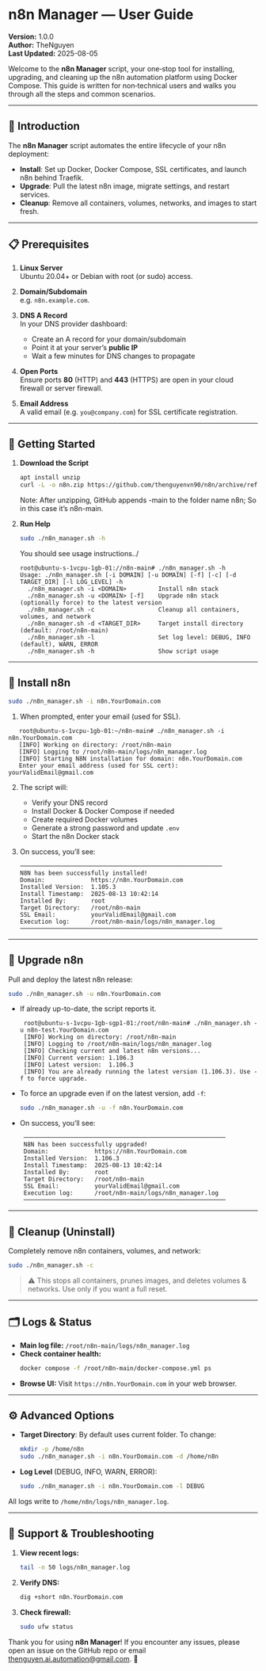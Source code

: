 # n8n Manager — User Guide

**Version:** 1.0.0  
**Author:** TheNguyen  
**Last Updated:** 2025-08-05  

Welcome to the **n8n Manager** script, your one‑stop tool for installing, upgrading, and cleaning up the n8n automation platform using Docker Compose. This guide is written for non‑technical users and walks you through all the steps and common scenarios.

---

## 📖 Introduction

The **n8n Manager** script automates the entire lifecycle of your n8n deployment:

- **Install**: Set up Docker, Docker Compose, SSL certificates, and launch n8n behind Traefik.
- **Upgrade**: Pull the latest n8n image, migrate settings, and restart services.
- **Cleanup**: Remove all containers, volumes, networks, and images to start fresh.

---

## 📋 Prerequisites

1. **Linux Server**  
   Ubuntu 20.04+ or Debian with root (or sudo) access.

2. **Domain/Subdomain**  
   e.g. `n8n.example.com`.

3. **DNS A Record**  
   In your DNS provider dashboard:
   - Create an A record for your domain/subdomain
   - Point it at your server’s **public IP**
   - Wait a few minutes for DNS changes to propagate

4. **Open Ports**  
   Ensure ports **80** (HTTP) and **443** (HTTPS) are open in your cloud firewall or server firewall.

5. **Email Address**  
   A valid email (e.g. `you@company.com`) for SSL certificate registration.

---

## 🚀 Getting Started

1. **Download the Script**  
   ```bash
   apt install unzip
   curl -L -o n8n.zip https://github.com/thenguyenvn90/n8n/archive/refs/heads/main.zip && unzip n8n.zip && cd n8n-main && chmod +x *.sh
   ```
   Note: After unzipping, GitHub appends -main to the folder name n8n; So in this case it’s n8n-main.

2. **Run Help**  
   ```bash
   sudo ./n8n_manager.sh -h
   ```
   You should see usage instructions../
   ```
   root@ubuntu-s-1vcpu-1gb-01://n8n-main# ./n8n_manager.sh -h
   Usage: ./n8n_manager.sh [-i DOMAIN] [-u DOMAIN] [-f] [-c] [-d TARGET_DIR] [-l LOG_LEVEL] -h
     ./n8n_manager.sh -i <DOMAIN>         Install n8n stack
     ./n8n_manager.sh -u <DOMAIN> [-f]    Upgrade n8n stack (optionally force) to the latest version
     ./n8n_manager.sh -c                  Cleanup all containers, volumes, and network
     ./n8n_manager.sh -d <TARGET_DIR>     Target install directory (default: /root/n8n-main)
     ./n8n_manager.sh -l                  Set log level: DEBUG, INFO (default), WARN, ERROR
     ./n8n_manager.sh -h                  Show script usage
   ```
---

## 🔧 Install n8n

```bash
sudo ./n8n_manager.sh -i n8n.YourDomain.com
```

1. When prompted, enter your email (used for SSL).
```
   root@ubuntu-s-1vcpu-1gb-01:~/n8n-main# ./n8n_manager.sh -i n8n.YourDomain.com
   [INFO] Working on directory: /root/n8n-main
   [INFO] Logging to /root/n8n-main/logs/n8n_manager.log
   [INFO] Starting N8N installation for domain: n8n.YourDomain.com
   Enter your email address (used for SSL cert): yourValidEmail@gmail.com
```
2. The script will:
   - Verify your DNS record
   - Install Docker & Docker Compose if needed
   - Create required Docker volumes
   - Generate a strong password and update `.env`
   - Start the n8n Docker stack

3. On success, you’ll see:
   ```
   ─────────────────────────────────────────────────────────
   N8N has been successfully installed!
   Domain:             https://n8n.YourDomain.com
   Installed Version:  1.105.3
   Install Timestamp:  2025-08-13 10:42:14
   Installed By:       root
   Target Directory:   /root/n8n-main
   SSL Email:          yourValidEmail@gmail.com
   Execution log:      /root/n8n-main/logs/n8n_manager.log
   ─────────────────────────────────────────────────────────
   ```

---

## 🔄 Upgrade n8n

Pull and deploy the latest n8n release:

```bash
sudo ./n8n_manager.sh -u n8n.YourDomain.com
```

- If already up-to-date, the script reports it.
  ```
   root@ubuntu-s-1vcpu-1gb-sgp1-01:/root/n8n-main# ./n8n_manager.sh -u n8n-test.YourDomain.com
   [INFO] Working on directory: /root/n8n-main
   [INFO] Logging to /root/n8n-main/logs/n8n_manager.log
   [INFO] Checking current and latest n8n versions...
   [INFO] Current version: 1.106.3
   [INFO] Latest version:  1.106.3
   [INFO] You are already running the latest version (1.106.3). Use -f to force upgrade.
  ```
- To force an upgrade even if on the latest version, add `-f`:

  ```bash
  sudo ./n8n_manager.sh -u -f n8n.YourDomain.com
  ```
- On success, you’ll see:
  ```
   ─────────────────────────────────────────────────────────
   N8N has been successfully upgraded!
   Domain:             https://n8n.YourDomain.com
   Installed Version:  1.106.3
   Install Timestamp:  2025-08-13 10:42:14
   Installed By:       root
   Target Directory:   /root/n8n-main
   SSL Email:          yourValidEmail@gmail.com
   Execution log:      /root/n8n-main/logs/n8n_manager.log
   ─────────────────────────────────────────────────────────
  ```
---

## 🧹 Cleanup (Uninstall)

Completely remove n8n containers, volumes, and network:

```bash
sudo ./n8n_manager.sh -c
```

> ⚠️ This stops all containers, prunes images, and deletes volumes & networks. Use only if you want a full reset.

---

## 🗂️ Logs & Status

- **Main log file:** `/root/n8n-main/logs/n8n_manager.log`  
- **Check container health:**
  ```bash
  docker compose -f /root/n8n-main/docker-compose.yml ps
  ```
- **Browse UI:** Visit `https://n8n.YourDomain.com` in your web browser.

---

## ⚙️ Advanced Options

- **Target Directory**: By default uses current folder. To change:
  ```bash
  mkdir -p /home/n8n
  sudo ./n8n_manager.sh -i n8n.YourDomain.com -d /home/n8n
  ```
- **Log Level** (DEBUG, INFO, WARN, ERROR):
  ```bash
  sudo ./n8n_manager.sh -i n8n.YourDomain.com -l DEBUG
  ```
All logs write to `/home/n8n/logs/n8n_manager.log`.

---

## 🤝 Support & Troubleshooting

1. **View recent logs:**
   ```bash
   tail -n 50 logs/n8n_manager.log
   ```
2. **Verify DNS:**
   ```bash
   dig +short n8n.YourDomain.com
   ```
3. **Check firewall:**
   ```bash
   sudo ufw status
   ```

Thank you for using **n8n Manager**! If you encounter any issues, please open an issue on the GitHub repo or email [thenguyen.ai.automation@gmail.com](mailto\:thenguyen.ai.automation@gmail.com). 🎉
